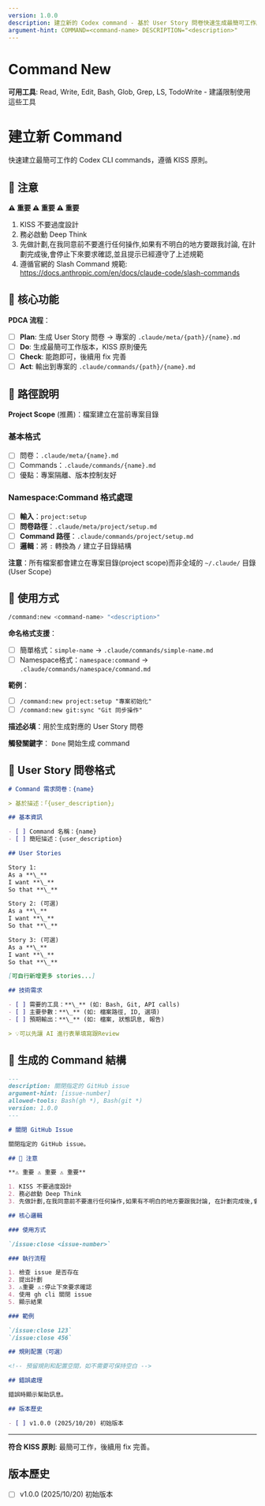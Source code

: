 ```yaml
---
version: 1.0.0
description: 建立新的 Codex command - 基於 User Story 問卷快速生成最簡可工作版本
argument-hint: COMMAND=<command-name> DESCRIPTION="<description>"
---
```

# Command New

**可用工具**: Read, Write, Edit, Bash, Glob, Grep, LS, TodoWrite - 建議限制使用這些工具

# 建立新 Command

快速建立最簡可工作的 Codex CLI commands，遵循 KISS 原則。

## 🚨 注意

**⚠️ 重要 ⚠️ 重要 ⚠️ 重要**

1. KISS 不要過度設計
2. 務必啟動 Deep Think
3. 先做計劃,在我同意前不要進行任何操作,如果有不明白的地方要跟我討論, 在計劃完成後,會停止下來要求確認,並且提示已經遵守了上述規範
4. 遵循官網的 Slash Command 規範: https://docs.anthropic.com/en/docs/claude-code/slash-commands

## 🎯 核心功能

**PDCA 流程**：

- [ ] **Plan**: 生成 User Story 問卷 → 專案的 `.claude/meta/{path}/{name}.md`
- [ ] **Do**: 生成最簡可工作版本，KISS 原則優先
- [ ] **Check**: 能跑即可，後續用 fix 完善
- [ ] **Act**: 輸出到專案的 `.claude/commands/{path}/{name}.md`

## 📁 路徑說明

**Project Scope** (推薦)：檔案建立在當前專案目錄

### 基本格式

- [ ] 問卷：`.claude/meta/{name}.md`
- [ ] Commands：`.claude/commands/{name}.md`
- [ ] 優點：專案隔離、版本控制友好

### Namespace:Command 格式處理

- [ ] **輸入**：`project:setup`
- [ ] **問卷路徑**：`.claude/meta/project/setup.md`
- [ ] **Command 路徑**：`.claude/commands/project/setup.md`
- [ ] **邏輯**：將 `:` 轉換為 `/` 建立子目錄結構

**注意**：所有檔案都會建立在專案目錄(project scope)而非全域的 `~/.claude/` 目錄(User Scope)

## 🚀 使用方式

```bash
/command:new <command-name> "<description>"
```

**命名格式支援**：

- [ ] 簡單格式：`simple-name` → `.claude/commands/simple-name.md`
- [ ] Namespace格式：`namespace:command` → `.claude/commands/namespace/command.md`

**範例**：

- [ ] `/command:new project:setup "專案初始化"`
- [ ] `/command:new git:sync "Git 同步操作"`

**描述必填**：用於生成對應的 User Story 問卷

**觸發關鍵字**： `Done` 開始生成 command

## 📝 User Story 問卷格式

```markdown
# Command 需求問卷：{name}

> 基於描述：「{user_description}」

## 基本資訊

- [ ] Command 名稱：{name}
- [ ] 簡短描述：{user_description}

## User Stories

Story 1:
As a **\_**
I want **\_**
So that **\_**

Story 2: (可選)
As a **\_**
I want **\_**
So that **\_**

Story 3: (可選)
As a **\_**
I want **\_**
So that **\_**

[可自行新增更多 stories...]

## 技術需求

- [ ] 需要的工具：**\_** (如: Bash, Git, API calls)
- [ ] 主要參數：**\_** (如: 檔案路徑, ID, 選項)
- [ ] 預期輸出：**\_** (如: 檔案, 狀態訊息, 報告)

> 💡可以先讓 AI 進行表單填寫跟Review
```

## 🎯 生成的 Command 結構

```markdown
---
description: 關閉指定的 GitHub issue
argument-hint: [issue-number]
allowed-tools: Bash(gh *), Bash(git *)
version: 1.0.0
---

# 關閉 GitHub Issue

關閉指定的 GitHub issue。

## 🚨 注意

**⚠️ 重要 ⚠️ 重要 ⚠️ 重要**

1. KISS 不要過度設計
2. 務必啟動 Deep Think
3. 先做計劃,在我同意前不要進行任何操作,如果有不明白的地方要跟我討論, 在計劃完成後,會停止下來要求確認,並且提示已經遵守了上述規範

## 核心邏輯

### 使用方式

`/issue:close <issue-number>`

### 執行流程

1. 檢查 issue 是否存在
2. 提出計劃
3. ⚠️重要 ⚠️:停止下來要求確認
4. 使用 gh cli 關閉 issue
5. 顯示結果

### 範例

`/issue:close 123`
`/issue:close 456`

## 規則配置（可選）

<!-- 預留規則和配置空間，如不需要可保持空白 -->

## 錯誤處理

錯誤時顯示幫助訊息。

## 版本歷史

- [ ] v1.0.0 (2025/10/20) 初始版本
```

---

**符合 KISS 原則**: 最簡可工作，後續用 fix 完善。

## 版本歷史

- [ ] v1.0.0 (2025/10/20) 初始版本
